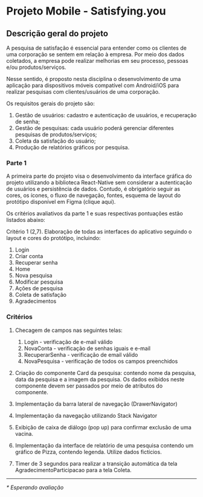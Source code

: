 # Projeto Mobile - Satisfying.you

## Descrição geral do projeto

A pesquisa de satisfação é essencial para entender como os clientes de uma corporação se sentem em relação à empresa. Por meio dos dados coletados, a empresa pode realizar melhorias em seu processo, pessoas e/ou produtos/serviços.

Nesse sentido, é proposto nesta disciplina o desenvolvimento de uma aplicação para dispositivos móveis compatível com Android/iOS para realizar pesquisas com clientes/usuários de uma corporação.

Os requisitos gerais do projeto são:

1. Gestão de usuários: cadastro e autenticação de usuários, e recuperação de senha;
2. Gestão de pesquisas: cada usuário poderá gerenciar diferentes pesquisas de produtos/serviços;
3. Coleta da satisfação do usuário;
4. Produção de relatórios gráficos por pesquisa.
### Parte 1

A primeira parte do projeto visa o desenvolvimento da interface gráfica do projeto utilizando a biblioteca React-Native sem considerar a autenticação de usuários e persistência de dados. Contudo, é obrigatório seguir as cores, os ícones, o fluxo de navegação, fontes, esquema de layout do protótipo disponível em Figma (clique aqui).

Os critérios avaliativos da parte 1 e suas respectivas pontuações estão listados abaixo:

Critério 1 (2,7). Elaboração de todas as interfaces do aplicativo seguindo o layout e cores do protótipo, incluindo:

1. Login
2. Criar conta
3. Recuperar senha
4. Home
5. Nova pesquisa
6. Modificar pesquisa
7. Ações de pesquisa
8. Coleta de satisfação
9. Agradecimentos

### Critérios

1. Checagem de campos nas seguintes telas:
   1. Login - verificação de e-mail válido
   2. NovaConta - verificação de senhas iguais e e-mail
   3. RecuperarSenha - verificação de email válido
   4. NovaPesquisa - verificação de todos os campos preenchidos

2. Criação do componente Card da pesquisa: contendo nome da pesquisa, data da pesquisa e a imagem da pesquisa. Os dados exibidos neste componente devem ser passados por meio de atributos do componente.

3. Implementação da barra lateral de navegação (DrawerNavigator)

4. Implementação da navegação utilizando Stack Navigator	

5. Exibição de caixa de diálogo (pop up) para confirmar exclusão de uma vacina.

6. Implementação da interface de relatório de uma pesquisa contendo um gráfico de Pizza, contendo legenda. Utilize dados fictícios.

7. Timer de 3 segundos para realizar a transição automática da tela AgradecimentoParticipacao para a tela Coleta.

---

<!-- #### **Avaliação final do projeto - x.x** -->

_* Esperando avaliação_